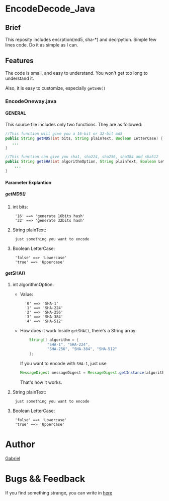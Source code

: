 # EncodeDecode_Java

## Brief
This reposity includes encrption(md5, sha-*) and decrpytion. Simple few lines code. Do it as simple as I can.

## Features
The code is small, and easy to understand. You won't get too long to understand it.

Also, it is easy to customize, especially `getSHA()`

### EncodeOneway.java
#### GENERAL
This source file includes only two functions. They are as followed:
```java
//This function will give you a 16-bit or 32-bit md5
public String getMD5(int bits, String plainText, Boolean LetterCase) {
   ...
}

//This function can give you sha1, sha224, sha256, sha384 and sha512
public String getSHA(int algorithmOption, String plainText, Boolean LetterCase){
    ...
}
```

#### Parameter Explantion
##### getMD5()
1. int bits:

		'16' ==> 'generate 16bits hash'
		'32' ==> 'generate 32bits hash'

2. String plainText:

        just something you want to encode

3. Boolean LetterCase:

		'false' ==> 'Lowercase'
        'true' ==> 'Uppercase'


#### getSHA()
1. int algorithmOption:

	- Value:
	
        	'0' ==> 'SHA-1'
            '1' ==> 'SHA-224'
            '2' ==> 'SHA-256'
            '3' ==> 'SHA-384'
            '4' ==> 'SHA-512'
	- How does it work
		Inside `getSHA()`, there's a String array:
        ```java
        	String[] algorithm = {
            		"SHA-1", "SHA-224", 
                    "SHA-256", "SHA-384", "SHA-512"
            };
		```
        If you want to encode with `SHA-1`, just use 
        ```java
        MessageDigest messageDigest = MessageDigest.getInstance(algorithm[algorithmOption]);
        ```

		That's how it works.

2. String plainText:

		just something you want to encode

3. Boolean LetterCase:

		'false' ==> 'Lowercase'
        'true' ==> 'Uppercase'


# Author
[Gabriel](https://github.com/Gabirel)


# Bugs && Feedback
If you find something strange, you can write in [here](https://github.com/Gabirel/EncodeDecode_Java/issues)
